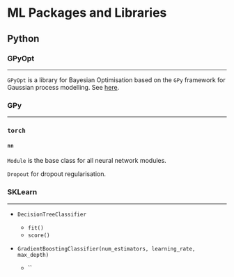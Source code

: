 # ML Packages and Libraries

## Python

### GPyOpt
---

`GPyOpt` is a library for Bayesian Optimisation based on the `GPy` framework for Gaussian process modelling. See [here](https://sheffieldml.github.io/GPyOpt/).


### GPy
---

### `torch`

#### `nn`

`Module` is the base class for all neural network modules.

`Dropout` for dropout regularisation.


### SKLearn
---

* `DecisionTreeClassifier`
	* `fit()`
	* `score()`

* `GradientBoostingClassifier(num_estimators, learning_rate, max_depth)`
	* ``

